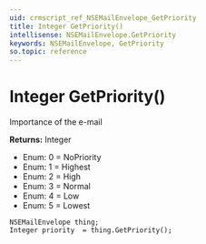 ```yaml
---
uid: crmscript_ref_NSEMailEnvelope_GetPriority
title: Integer GetPriority()
intellisense: NSEMailEnvelope.GetPriority
keywords: NSEMailEnvelope, GetPriority
so.topic: reference
---
```


# Integer GetPriority()

Importance of the e-mail

**Returns:** Integer

* Enum: 0 = NoPriority
* Enum: 1 = Highest
* Enum: 2 = High
* Enum: 3 = Normal
* Enum: 4 = Low
* Enum: 5 = Lowest

```crmscript
NSEMailEnvelope thing;
Integer priority  = thing.GetPriority();
```

